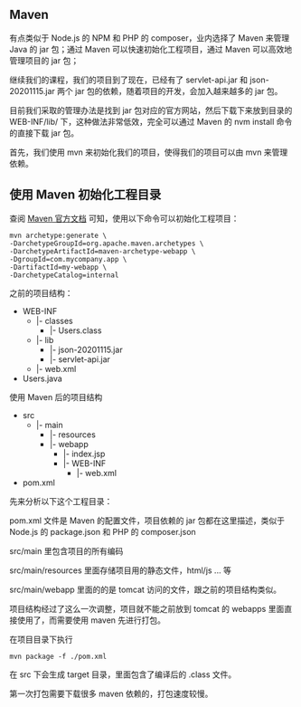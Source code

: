 
## Maven

有点类似于 Node.js 的 NPM 和 PHP 的 composer，业内选择了 Maven 来管理 Java 的 jar 包；通过 Maven 可以快速初始化工程项目，通过 Maven 可以高效地管理项目的 jar 包；

继续我们的课程，我们的项目到了现在，已经有了 servlet-api.jar 和 json-20201115.jar 两个 jar 包的依赖，随着项目的开发，会加入越来越多的 jar 包。

目前我们采取的管理办法是找到 jar 包对应的官方网站，然后下载下来放到目录的 WEB-INF/lib/ 下，这种做法非常低效，完全可以通过 Maven 的 nvm install 命令的直接下载 jar 包。

首先，我们使用 mvn 来初始化我们的项目，使得我们的项目可以由 mvn 来管理依赖。

## 使用 Maven 初始化工程目录

查阅 [Maven 官方文档](http://maven.apache.org/guides/getting-started/index.html) 可知，使用以下命令可以初始化工程项目：

    mvn archetype:generate \
    -DarchetypeGroupId=org.apache.maven.archetypes \
    -DarchetypeArtifactId=maven-archetype-webapp \
    -DgroupId=com.mycompany.app \
    -DartifactId=my-webapp \
    -DarchetypeCatalog=internal 
  

之前的项目结构：

* WEB-INF   
	* |- classes
		* |- Users.class
    * |- lib
        * |- json-20201115.jar
        * |- servlet-api.jar
    * |- web.xml
* Users.java

使用 Maven 后的项目结构

* src
    * |- main
        * |- resources
        * |- webapp
            * |- index.jsp
            * |- WEB-INF
                * |- web.xml
* pom.xml

先来分析以下这个工程目录：

pom.xml 文件是 Maven 的配置文件，项目依赖的 jar 包都在这里描述，类似于 Node.js 的 package.json 和 PHP 的 composer.json

src/main 里包含项目的所有编码

src/main/resources 里面存储项目用的静态文件，html/js ... 等

src/main/webapp 里面的的是 tomcat 访问的文件，跟之前的项目结构类似。

项目结构经过了这么一次调整，项目就不能之前放到 tomcat 的 webapps 里面直接使用了，而需要使用 maven 先进行打包。

在项目目录下执行 

    mvn package -f ./pom.xml
    
在 src 下会生成 target 目录，里面包含了编译后的 .class 文件。

第一次打包需要下载很多 maven 依赖的，打包速度较慢。




